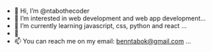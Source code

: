 - 👋 Hi, I’m @ntabothecoder
- 👀 I’m interested in web development and web app development...
- 🌱 I’m currently learning javascript, css, python and react ...
- 💞
- 📫 You can reach me on my email: benntabok@gmail.com ...

<!---
ntabothecoder/ntabothecoder is a ✨ special ✨ repository because its `README.md` (this file) appears on your GitHub profile.
You can click the Preview link to take a look at your changes.
--->
